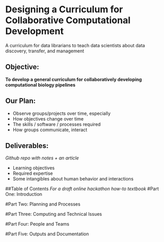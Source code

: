 # Designing a Curriculum for Collaborative Computational Development
A curriculum for data librarians to teach data scientists about data discovery, transfer, and management

## Objective: 
__To develop a general curriculum for collaboratively developing computational biology pipelines__
## Our Plan:
* Observe groups/projects over time, especially
* How objectives change over time
* The skills / software / processes required
* How groups communicate, interact

## Deliverables:
_Github repo with notes + an article_
* Learning objectives
* Required expertise
* Some intangibles about human behavior and interactions

##Table of Contents
_For a draft online hackathon how-to textbook_
#Part One: Introduction

#Part Two: Planning and Processes

#Part Three: Computing and Technical Issues

#Part Four: People and Teams

#Part Five: Outputs and Documentation
